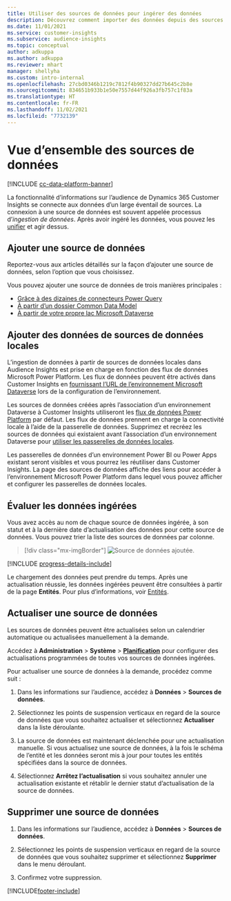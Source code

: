 ```yaml
---
title: Utiliser des sources de données pour ingérer des données
description: Découvrez comment importer des données depuis des sources diverses.
ms.date: 11/01/2021
ms.service: customer-insights
ms.subservice: audience-insights
ms.topic: conceptual
author: adkuppa
ms.author: adkuppa
ms.reviewer: mhart
manager: shellyha
ms.custom: intro-internal
ms.openlocfilehash: 27cbd0346b1219c7812f4b90327dd27b645c2b8e
ms.sourcegitcommit: 834651b933b1e50e7557d44f926a3fb757c1f83a
ms.translationtype: HT
ms.contentlocale: fr-FR
ms.lasthandoff: 11/02/2021
ms.locfileid: "7732139"
---
```

# <a name="data-sources-overview"></a>Vue d’ensemble des sources de données

[!INCLUDE [cc-data-platform-banner](../includes/cc-data-platform-banner.md)]

La fonctionnalité d’informations sur l’audience de Dynamics 365 Customer Insights se connecte aux données d’un large éventail de sources. La connexion à une source de données est souvent appelée processus d’*ingestion de données*. Après avoir ingéré les données, vous pouvez les [unifier](data-unification.md) et agir dessus.

## <a name="add-a-data-source"></a>Ajouter une source de données

Reportez-vous aux articles détaillés sur la façon d’ajouter une source de données, selon l’option que vous choisissez.

Vous pouvez ajouter une source de données de trois manières principales :

- [Grâce à des dizaines de connecteurs Power Query](connect-power-query.md)
- [À partir d’un dossier Common Data Model](connect-common-data-model.md)
- [À partir de votre propre lac Microsoft Dataverse](connect-dataverse-managed-lake.md)

## <a name="add-data-from-on-premises-data-sources"></a>Ajouter des données de sources de données locales

L’ingestion de données à partir de sources de données locales dans Audience Insights est prise en charge en fonction des flux de données Microsoft Power Platform. Les flux de données peuvent être activés dans Customer Insights en [fournissant l’URL de l’environnement Microsoft Dataverse](create-environment.md) lors de la configuration de l’environnement.

Les sources de données créées après l’association d’un environnement Dataverse à Customer Insights utiliseront les [flux de données Power Platform](/power-query/dataflows/overview-dataflows-across-power-platform-dynamics-365) par défaut. Les flux de données prennent en charge la connectivité locale à l’aide de la passerelle de données. Supprimez et recréez les sources de données qui existaient avant l’association d’un environnement Dataverse pour [utiliser les passerelles de données locales](/data-integration/gateway/service-gateway-app).

Les passerelles de données d’un environnement Power BI ou Power Apps existant seront visibles et vous pourrez les réutiliser dans Customer Insights. La page des sources de données affiche des liens pour accéder à l’environnement Microsoft Power Platform dans lequel vous pouvez afficher et configurer les passerelles de données locales.

## <a name="review-ingested-data"></a>Évaluer les données ingérées

Vous avez accès au nom de chaque source de données ingérée, à son statut et à la dernière date d’actualisation des données pour cette source de données. Vous pouvez trier la liste des sources de données par colonne.

> [!div class="mx-imgBorder"]
> ![Source de données ajoutée.](media/configure-data-datasource-added.png "Source de données ajoutée")

[!INCLUDE [progress-details-include](../includes/progress-details-pane.md)]

Le chargement des données peut prendre du temps. Après une actualisation réussie, les données ingérées peuvent être consultées à partir de la page **Entités**. Pour plus d’informations, voir [Entités](entities.md).

## <a name="refresh-a-data-source"></a>Actualiser une source de données

Les sources de données peuvent être actualisées selon un calendrier automatique ou actualisées manuellement à la demande. 

Accédez à **Administration** > **Système** > [**Planification**](system.md#schedule-tab) pour configurer des actualisations programmées de toutes vos sources de données ingérées.

Pour actualiser une source de données à la demande, procédez comme suit :

1. Dans les informations sur l’audience, accédez à **Données** > **Sources de données**.

2. Sélectionnez les points de suspension verticaux en regard de la source de données que vous souhaitez actualiser et sélectionnez **Actualiser** dans la liste déroulante.

3. La source de données est maintenant déclenchée pour une actualisation manuelle. Si vous actualisez une source de données, à la fois le schéma de l’entité et les données seront mis à jour pour toutes les entités spécifiées dans la source de données.

4. Sélectionnez **Arrêtez l’actualisation** si vous souhaitez annuler une actualisation existante et rétablir le dernier statut d’actualisation de la source de données.

## <a name="delete-a-data-source"></a>Supprimer une source de données

1. Dans les informations sur l’audience, accédez à **Données** > **Sources de données**.

2. Sélectionnez les points de suspension verticaux en regard de la source de données que vous souhaitez supprimer et sélectionnez **Supprimer** dans le menu déroulant.

3. Confirmez votre suppression.


[!INCLUDE[footer-include](../includes/footer-banner.md)]
